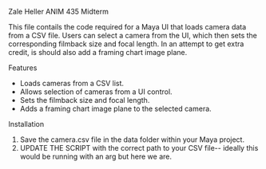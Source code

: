 Zale Heller ANIM 435 Midterm 

This file contails the code required for a Maya UI that loads camera data from a CSV file. 
Users can select a camera from the UI, which then sets the corresponding filmback size and focal length. 
In an attempt to get extra credit, is should also add a framing chart image plane.

Features
- Loads cameras from a CSV list.
- Allows selection of cameras from a UI control.
- Sets the filmback size and focal length.
- Adds a framing chart image plane to the selected camera.

Installation
1. Save the camera.csv file in the data folder within your Maya project.
2. UPDATE THE SCRIPT with the correct path to your CSV file-- ideally this would be running with an arg but here we are. 
